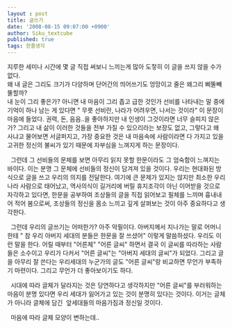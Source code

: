 ```yaml
---
layout : post
title: 글쓰기
date: '2008-08-15 09:07:00 +0900'
author: Siku_textcube
published: true
tags: 한줄생각
---
```

<p>지루한 세미나 시간에 몇 글 직접 써보니 느끼는게 많아 도젛히 이 글을 쓰지 않을 수가 없다.   <br />왜 내 글은 그리도 크기가 다양하며 단어간의 띄어쓰기도 엉망이고 줄은 왜그리 삐뚤빼뚤할까?    <br />내 눈이 그리 좋은가? 아니면 내 마음이 그리 좁고 급한 것인가 선비를 나타내는 말 중에 기억이 하나 남는 게 있다면 " 무릇 선비란, 나라가 어려우면, 나서는 것이라" 이 문장이 마음에 들었다. 권력, 돈, 음음..을 좋아하지만 내 인생이 그것이라면 너무 슬피지 않은가? 그리고 내 삶이 이러한 것들을 전부 가질 수 있으리라는 보장도 없고, 그렇다고 왜 사냐고 물어보면 서글퍼지고, 가장 중요한 것은 내 마음속에 사람이라면 다 가지고 있을 고귀한 정신의 불씨가 있기 때문에 자부심을 느껴지게 하는 문장이다. </p>  <p>&nbsp; 그런데 그 선비들의 문체를 보면 아무리 읽지 못할 한문이라도 그 엄숙함이 느껴지는 바이다. 이는 분명 그 문체에 선비들의 정신이 담겨져 있을 것이다. 우리는 현대화된 방식으로 글을 쓰고 우리의 의지를 전달한다. 여기에 큰 문제가 있지는 않지만 최소한 우리나라 사람으로 태어났고, 역사의식이 길거리에 버릴 휴지조각이 아닌 이어받을 것으로 자각하고 있다면, 한문을 공부하여 조상들의 글을 직접 읽어보고 필체를 느끼며 흉내내어 적어 봄으로써, 조상들의 정신을 몸소 느끼고 깊게 살펴보는 것이 아주 중요하다고 생각한다.</p>  <p>&nbsp; 그런데 우리의 글쓰기는 어떠한가? 아주 악필이다. 아버지께서 지나가는 말로 어머니한테 " 참 우리 아버지 세대의 분들은 한문을 잘 쓰셨어" 이렇게 말씀하셨다. 우리도 이런 말을 한다. 어릴 때부터 "어른체" "어른 글씨" 하면서 결국 이 글씨를 따라하는 사람들은 소수이고 우리가 다커서 "어른 글씨"는 "아버지 세대의 글씨"가 되었다. 그리고 글을 아무리 잘 쓴다는 우리세대의 누군가의 글도 "어른 글씨"랑 비교하면 무언가 부족하기 마련이다. 그리고 무언가 더 좋아보이기도 하다.</p>  <p>&nbsp; 시대에 따라 글체가 달라지는 것은 당연하다고 생각하지만 "어른 글씨"를 부러워하는 마음이 분명 있다면 우리 세대가 잃어가고 있는 것이 분명히 있다는 것이다. 이거는 글체가 아니라 글체에 담긴&nbsp; 앞세대들의 마음가짐과 정신일 것이다.</p>  <p>&nbsp; 마음에 따라 글체 모양이 변하는데.. </p>

